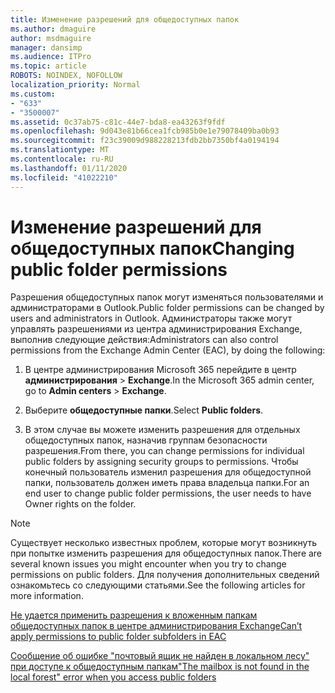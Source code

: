 ```yaml
---
title: Изменение разрешений для общедоступных папок
ms.author: dmaguire
author: msdmaguire
manager: dansimp
ms.audience: ITPro
ms.topic: article
ROBOTS: NOINDEX, NOFOLLOW
localization_priority: Normal
ms.custom:
- "633"
- "3500007"
ms.assetid: 0c37ab75-c81c-44e7-bda8-ea43263f9fdf
ms.openlocfilehash: 9d043e81b66cea1fcb985b0e1e79078409ba0b93
ms.sourcegitcommit: f23c39009d988228213fdb2bb7350bf4a0194194
ms.translationtype: MT
ms.contentlocale: ru-RU
ms.lasthandoff: 01/11/2020
ms.locfileid: "41022210"
---
```

# <a name="changing-public-folder-permissions"></a><span data-ttu-id="6a567-102">Изменение разрешений для общедоступных папок</span><span class="sxs-lookup"><span data-stu-id="6a567-102">Changing public folder permissions</span></span>

<span data-ttu-id="6a567-103">Разрешения общедоступных папок могут изменяться пользователями и администраторами в Outlook.</span><span class="sxs-lookup"><span data-stu-id="6a567-103">Public folder permissions can be changed by users and administrators in Outlook.</span></span> <span data-ttu-id="6a567-104">Администраторы также могут управлять разрешениями из центра администрирования Exchange, выполнив следующие действия:</span><span class="sxs-lookup"><span data-stu-id="6a567-104">Administrators can also control permissions from the Exchange Admin Center (EAC), by doing the following:</span></span>
  
1. <span data-ttu-id="6a567-105">В центре администрирования Microsoft 365 перейдите в центр **администрирования** \> **Exchange**.</span><span class="sxs-lookup"><span data-stu-id="6a567-105">In the Microsoft 365 admin center, go to **Admin centers** \> **Exchange**.</span></span>

2. <span data-ttu-id="6a567-106">Выберите **общедоступные папки**.</span><span class="sxs-lookup"><span data-stu-id="6a567-106">Select **Public folders**.</span></span>

3. <span data-ttu-id="6a567-107">В этом случае вы можете изменить разрешения для отдельных общедоступных папок, назначив группам безопасности разрешения.</span><span class="sxs-lookup"><span data-stu-id="6a567-107">From there, you can change permissions for individual public folders by assigning security groups to permissions.</span></span> <span data-ttu-id="6a567-108">Чтобы конечный пользователь изменил разрешения для общедоступной папки, пользователь должен иметь права владельца папки.</span><span class="sxs-lookup"><span data-stu-id="6a567-108">For an end user to change public folder permissions, the user needs to have Owner rights on the folder.</span></span>

> [!NOTE]
> <span data-ttu-id="6a567-109">Существует несколько известных проблем, которые могут возникнуть при попытке изменить разрешения для общедоступных папок.</span><span class="sxs-lookup"><span data-stu-id="6a567-109">There are several known issues you might encounter when you try to change permissions on public folders.</span></span> <span data-ttu-id="6a567-110">Для получения дополнительных сведений ознакомьтесь со следующими статьями.</span><span class="sxs-lookup"><span data-stu-id="6a567-110">See the following articles for more information.</span></span>
>
> [<span data-ttu-id="6a567-111">Не удается применить разрешения к вложенным папкам общедоступных папок в центре администрирования Exchange</span><span class="sxs-lookup"><span data-stu-id="6a567-111">Can’t apply permissions to public folder subfolders in EAC</span></span>](https://docs.microsoft.com/exchange/troubleshoot/public-folders/can%E2%80%99t-apply-permissions-public-folder-subfolders)
>
> [<span data-ttu-id="6a567-112">Сообщение об ошибке "почтовый ящик не найден в локальном лесу" при доступе к общедоступным папкам</span><span class="sxs-lookup"><span data-stu-id="6a567-112">"The mailbox is not found in the local forest" error when you access public folders</span></span>](https://docs.microsoft.com/exchange/troubleshoot/public-folders/mailbox-not-found-local-forest-public-folder)
